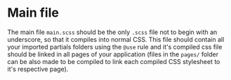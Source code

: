 # Main file

The main file `main.scss` should be the only `.scss` file not to begin with an underscore, so that it compiles into normal CSS. This file should contain all your imported partials folders using the `@use` rule and it's compiled css file should be linked in all pages of your application (files in the `pages/` folder can be also made to be compiled to link each compiled CSS stylesheet to it's respective page).